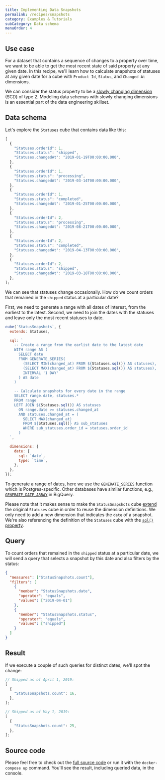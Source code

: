 ```yaml
---
title: Implementing Data Snapshots
permalink: /recipes/snapshots
category: Examples & Tutorials
subCategory: Data schema
menuOrder: 4
---
```


## Use case

For a dataset that contains a sequence of changes to a property over time, we
want to be able to get the most recent state of said property at any given date.
In this recipe, we'll learn how to calculate snapshots of statuses at any given
date for a cube with `Product Id`, `Status`, and `Changed At` dimensions.

<InfoBox>

We can consider the status property to be a
[slowly changing dimension](https://en.wikipedia.org/wiki/Slowly_changing_dimension)
(SCD) of type 2. Modeling data schemas with slowly changing dimensions is an
essential part of the data engineering skillset.

</InfoBox>

## Data schema

Let's explore the `Statuses` cube that contains data like this:

```javascript
[
  {
    "Statuses.orderId": 1,
    "Statuses.status": "shipped",
    "Statuses.changedAt": "2019-01-19T00:00:00.000",
  },
  {
    "Statuses.orderId": 1,
    "Statuses.status": "processing",
    "Statuses.changedAt": "2019-03-14T00:00:00.000",
  },
  {
    "Statuses.orderId": 1,
    "Statuses.status": "completed",
    "Statuses.changedAt": "2019-01-25T00:00:00.000",
  },
  {
    "Statuses.orderId": 2,
    "Statuses.status": "processing",
    "Statuses.changedAt": "2019-08-21T00:00:00.000",
  },
  {
    "Statuses.orderId": 2,
    "Statuses.status": "completed",
    "Statuses.changedAt": "2019-04-13T00:00:00.000",
  },
  {
    "Statuses.orderId": 2,
    "Statuses.status": "shipped",
    "Statuses.changedAt": "2019-03-18T00:00:00.000",
  },
];
```

We can see that statuses change occasionally. How do we count orders that
remained in the `shipped` status at a particular date?

First, we need to generate a range with all dates of interest, from the earliest
to the latest. Second, we need to join the dates with the statuses and leave
only the most recent statuses to date.

```javascript
cube(`StatusSnapshots`, {
  extends: Statuses,

  sql: `
    -- Create a range from the earlist date to the latest date
    WITH range AS (
      SELECT date
      FROM GENERATE_SERIES(
        (SELECT MIN(changed_at) FROM ${Statuses.sql()} AS statuses),
        (SELECT MAX(changed_at) FROM ${Statuses.sql()} AS statuses),
        INTERVAL '1 DAY'
      ) AS date
    )

    -- Calculate snapshots for every date in the range
    SELECT range.date, statuses.*
    FROM range
    LEFT JOIN ${Statuses.sql()} AS statuses
      ON range.date >= statuses.changed_at
      AND statuses.changed_at = (
        SELECT MAX(changed_at)
        FROM ${Statuses.sql()} AS sub_statuses
        WHERE sub_statuses.order_id = statuses.order_id
      )
  `,

  dimensions: {
    date: {
      sql: `date`,
      type: `time`,
    },
  },
});
```

<InfoBox>

To generate a range of dates, here we use the
[`GENERATE_SERIES` function](https://www.postgresql.org/docs/9.1/functions-srf.html)
which is Postgres-specific. Other databases have similar functions, e.g.,
[`GENERATE_DATE_ARRAY`](https://cloud.google.com/bigquery/docs/reference/standard-sql/array_functions#generate_date_array)
in BigQuery.

</InfoBox>

Please note that it makes sense to make the `StatusSnapshots` cube
[extend](https://cube.dev/docs/schema/reference/cube#parameters-extends) the
original `Statuses` cube in order to reuse the dimension definitions. We only
need to add a new dimension that indicates the `date` of a snapshot. We're also
referencing the definition of the `Statuses` cube with the
[`sql()` property](https://cube.dev/docs/schema/reference/cube#parameters-sql).

## Query

To count orders that remained in the `shipped` status at a particular date, we
will send a query that selects a snapshot by this date and also filters by the
status:

```json
{
  "measures": ["StatusSnapshots.count"],
  "filters": [
    {
      "member": "StatusSnapshots.date",
      "operator": "equals",
      "values": ["2019-04-01"]
    },
    {
      "member": "StatusSnapshots.status",
      "operator": "equals",
      "values": ["shipped"]
    }
  ]
}
```

## Result

If we execute a couple of such queries for distinct dates, we'll spot the
change:

```javascript
// Shipped as of April 1, 2019:
[
  {
    "StatusSnapshots.count": 16,
  },
];
```

```javascript
// Shipped as of May 1, 2019:
[
  {
    "StatusSnapshots.count": 25,
  },
];
```

## Source code

Please feel free to check out the
[full source code](https://github.com/cube-js/cube.js/tree/master/examples/recipes/snapshots)
or run it with the `docker-compose up` command. You'll see the result, including
queried data, in the console.
